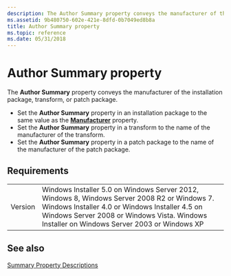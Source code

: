 ```yaml
---
description: The Author Summary property conveys the manufacturer of the installation package, transform, or patch package.Set the Author Summary property in an installation package to the same value as the Manufacturer property.Set the Author Summary property in a transform to the name of the manufacturer of the transform.Set the Author Summary property in a patch package to the name of the manufacturer of the patch package.
ms.assetid: 9b480750-602e-421e-8dfd-0b7049ed8b8a
title: Author Summary property
ms.topic: reference
ms.date: 05/31/2018
---
```


# Author Summary property

The **Author Summary** property conveys the manufacturer of the installation package, transform, or patch package.

-   Set the **Author Summary** property in an installation package to the same value as the [**Manufacturer**](manufacturer.md) property.
-   Set the **Author Summary** property in a transform to the name of the manufacturer of the transform.
-   Set the **Author Summary** property in a patch package to the name of the manufacturer of the patch package.

## Requirements



|                    |                                                                                                                                                                                                                                                         |
|--------------------|---------------------------------------------------------------------------------------------------------------------------------------------------------------------------------------------------------------------------------------------------------|
| Version<br/> | Windows Installer 5.0 on Windows Server 2012, Windows 8, Windows Server 2008 R2 or Windows 7. Windows Installer 4.0 or Windows Installer 4.5 on Windows Server 2008 or Windows Vista. Windows Installer on Windows Server 2003 or Windows XP<br/> |



## See also

<dl> <dt>

[Summary Property Descriptions](summary-property-descriptions.md)
</dt> </dl>

 

 




